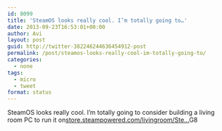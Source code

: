 ```yaml
---
id: 8099
title: 'SteamOS looks really cool. I’m totally going to…'
date: 2013-09-23T16:53:01+00:00
author: Avi
layout: post
guid: http://twitter-382246244636454912-post
permalink: /post/steamos-looks-really-cool-im-totally-going-to/
categories:
  - none
tags:
  - micro
  - tweet
format: status
---
```

SteamOS looks really cool. I’m totally going to consider building a living room PC to run it on[store.steampowered.com/livingroom/Ste…](http://store.steampowered.com/livingroom/SteamOS/)G8
